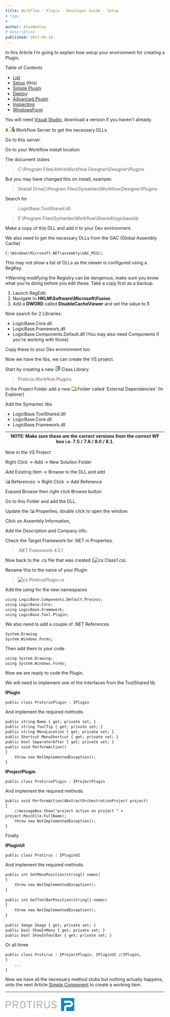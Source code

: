 ```yaml
---
title: Workflow - Plugin - Developer Guide - Setup
# tags:
#     - 
author: AlexHedley
# description: 
published: 2017-05-18
---
```


In this Article I'm going to explain how setup your environment for creating a Plugin.
  
Table of Contents
  
- [List](https://community.broadcom.com/symantecenterprise/viewdocument?DocumentKey=016f70af-1c51-438b-bbae-f98e86164f26&amp;CommunityKey=04ead5e9-3643-4118-b853-afa5a58710c6&amp;tab=librarydocuments)
- [Setup](https://community.broadcom.com/symantecenterprise/viewdocument?DocumentKey=84ee5f15-df6c-44c7-8acd-e2764f0c4717&amp;CommunityKey=04ead5e9-3643-4118-b853-afa5a58710c6&amp;tab=librarydocuments) (this)
- [Simple Plugin](https://community.broadcom.com/symantecenterprise/viewdocument?DocumentKey=8aeca32a-9a00-4d91-b618-f6af07957e71&amp;CommunityKey=04ead5e9-3643-4118-b853-afa5a58710c6&amp;tab=librarydocuments)
- [Deploy](https://community.broadcom.com/symantecenterprise/viewdocument?DocumentKey=2e508788-3a83-4a91-8e5b-18b28ca1cc02&amp;CommunityKey=04ead5e9-3643-4118-b853-afa5a58710c6&amp;tab=librarydocuments)
- [Advanced Plugin](https://community.broadcom.com/symantecenterprise/viewdocument?DocumentKey=5076bfd9-0b26-408c-b957-3bb5fb0b59c2&amp;CommunityKey=04ead5e9-3643-4118-b853-afa5a58710c6&amp;tab=librarydocuments)
- [Inspecting](https://community.broadcom.com/symantecenterprise/viewdocument?DocumentKey=6d54d145-537c-40e6-86ca-b5dec2b1e972&amp;CommunityKey=04ead5e9-3643-4118-b853-afa5a58710c6&amp;tab=librarydocuments)
- [WindowsForm](https://community.broadcom.com/symantecenterprise/viewdocument?DocumentKey=80b95a29-8a1a-44ce-a616-87cf8e001dbd&amp;CommunityKey=04ead5e9-3643-4118-b853-afa5a58710c6&amp;tab=librarydocuments)

You will need [Visual Studio](https://www.visualstudio.com/), download a version if you haven't already.
  
A ![Workflow](images\Workflow.png) Workflow Server to get the necessary DLLs.
  
Go to this server.
  
Go to your Workflow install location
  
The document states

> C:\Program Files\Altiris\Workflow Designer\Designer\Plugins

But you may have changed this on install, example:

> [Install Drive]:\Program Files\Symantec\Workflow\Designer\Plugins

Search for

> LogicBase.ToolShared.dll

> E:\Program Files\Symantec\Workflow\Shared\logicbaselib

Make a copy of this DLL and add it to your Dev environment.

We also need to get the necessary DLLs from the GAC (Global Assembly Cache)

    C:\Windows\Microsoft.NET\assembly\GAC_MSIL\

This may not show a list of DLLs as the viewer is configured using a RegKey.
  
\*Warning modifying the Registry can be dangerous, make sure you know what you're doing before you edit these. Take a copy first as a backup.

1. Launch RegEdit.
2. Navigate to **HKLM\Software\Microsoft\Fusion**
3. Add a **DWORD** called **DisableCacheViewer** and set the value to **1**.

Now search for 2 Libraries:

- LogicBase.Core.dll
- LogicBase.Framework.dll
- LogicBase.Components.Default.dll (You may also need Components if you're working with those)

Copy these to your Dev environment too.

Now we have the libs, we can create the VS project.
  
Start by creating a new ![Project - Class Library](images\Project-ClassLibrary.png) Class Library.

> Protirus.Workflow.Plugins

In the Project Folder add a new ![Folder](images\Folder.png) Folder called 'External Dependencies' (In Explorer)
  
Add the Symantec libs

- LogicBase.ToolShared.dll
- LogicBase.Core.dll
- LogicBase.Framework.dll

| NOTE: Make sure these are the correct versions from the correct WF box i.e. 7.5 / 7.6 / 8.0 / 8.1. |
| --- |

Now in the VS Project
  
Right Click -&gt; Add -&gt; New Solution Folder
  
Add Existing Item -&gt; Browse to the DLL and add

![References](images\References.png) References -&gt; Right Click -&gt; Add Reference
  
Expand Browse then right click Browse button
  
Go to this Folder and add the DLL.

Update the ![Properties](images\Properties.png) Properties, double click to open the window.
  
Click on Assembly Information,
  
Add the Description and Company info.

Check the Target Framework for .NET in Properties.

> .NET Framework 4.5.1

Now back to the .cs file that was created (![cs](images\cs.png) Class1.cs).
  
Rename this to the name of your Plugin

> ![cs](images\cs.png) ProtirusPlugin.cs

Add the *using* for the new namespaces

    using LogicBase.Components.Default.Process;
    using LogicBase.Core;
    using LogicBase.Framework;
    using LogicBase.Tool.Plugin;

We also need to add a couple of .NET References

    System.Drawing
    System.Windows.Forms;

Then add them to your code

    using System.Drawing;
    using System.Windows.Forms;

Now we are ready to code the Plugin.
  
We will need to implement one of the Interfaces from the ToolShared lib.
  
**IPlugin**

    public class ProtirusPlugin : IPlugin

And implement the required methods.

    public string Name { get; private set; }
    public string ToolTip { get; private set; }
    public string MenuLocation { get; private set; }
    public Shortcut MenuShortcut { get; private set; }
    public bool SeparatorAfter { get; private set; }
    public void PerformAction()
    {
        throw new NotImplementedException();
    }

**IProjectPlugin**

    public class ProtirusPlugin : IProjectPlugin

And implement the required methods.

    public void PerformAction(AbstractOrchestrationProject project)
    {
        //messageBox.Show("project action on project " + project.MainFile.FullName);
        throw new NotImplementedException();
    }

Finally
  
**IPluginUI**

    public class Protirus : IPluginUI

And implement the required methods.

    public int GetMenuPosition(string[] names)
    {
        throw new NotImplementedException();
    }
    
    public int GetToolBarPosition(string[] names)
    {
        throw new NotImplementedException();
    }
    
    public Image Image { get; private set; }
    public bool ShowInMenu { get; private set; }
    public bool ShowInToolBar { get; private set; }

Or all three

    public class Protirus : IProjectPlugin, IPluginUI //IPlugin,
    {
        ...
    }

Now we have all the necessary method stubs but nothing actually happens, onto the next Article [Simple Component](https://www.symantec.com/connect/articles/workflow-plugin-developer-guide-simple-component) to create a working item.
  
- - -
  
[![Protirus](images\Protirus.png)](https://www.protirus.com/)
